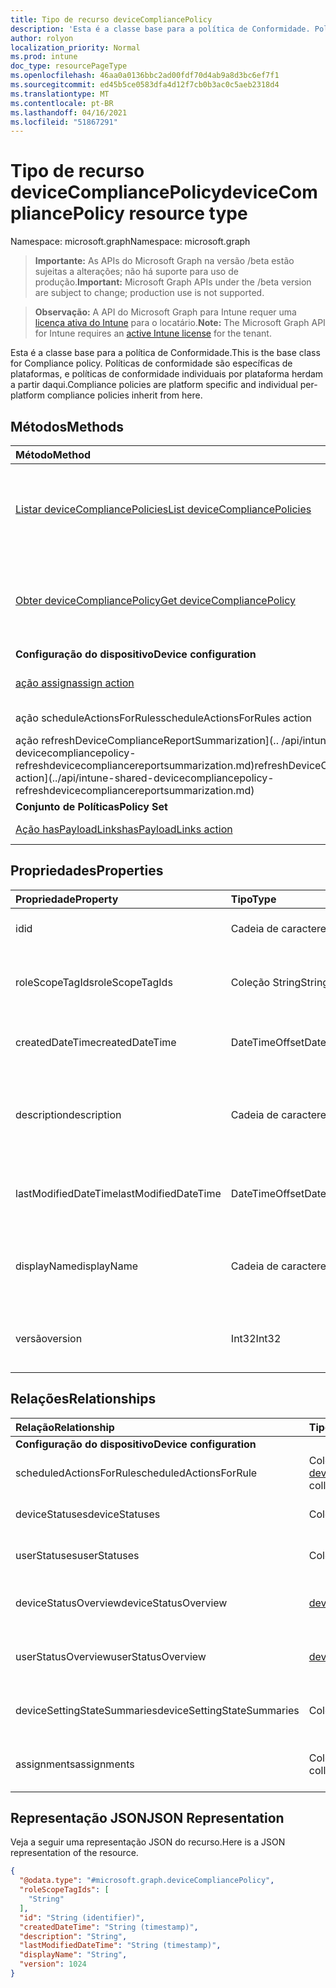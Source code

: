 ```yaml
---
title: Tipo de recurso deviceCompliancePolicy
description: 'Esta é a classe base para a política de Conformidade. Políticas de conformidade são específicas de plataformas, e políticas de conformidade individuais por plataforma herdam a partir daqui. '
author: rolyon
localization_priority: Normal
ms.prod: intune
doc_type: resourcePageType
ms.openlocfilehash: 46aa0a0136bbc2ad00fdf70d4ab9a8d3bc6ef7f1
ms.sourcegitcommit: ed45b5ce0583dfa4d12f7cb0b3ac0c5aeb2318d4
ms.translationtype: MT
ms.contentlocale: pt-BR
ms.lasthandoff: 04/16/2021
ms.locfileid: "51867291"
---
```

# <a name="devicecompliancepolicy-resource-type"></a><span data-ttu-id="afb59-104">Tipo de recurso deviceCompliancePolicy</span><span class="sxs-lookup"><span data-stu-id="afb59-104">deviceCompliancePolicy resource type</span></span>

<span data-ttu-id="afb59-105">Namespace: microsoft.graph</span><span class="sxs-lookup"><span data-stu-id="afb59-105">Namespace: microsoft.graph</span></span>

> <span data-ttu-id="afb59-106">**Importante:** As APIs do Microsoft Graph na versão /beta estão sujeitas a alterações; não há suporte para uso de produção.</span><span class="sxs-lookup"><span data-stu-id="afb59-106">**Important:** Microsoft Graph APIs under the /beta version are subject to change; production use is not supported.</span></span>

> <span data-ttu-id="afb59-107">**Observação:** A API do Microsoft Graph para Intune requer uma [licença ativa do Intune](https://go.microsoft.com/fwlink/?linkid=839381) para o locatário.</span><span class="sxs-lookup"><span data-stu-id="afb59-107">**Note:** The Microsoft Graph API for Intune requires an [active Intune license](https://go.microsoft.com/fwlink/?linkid=839381) for the tenant.</span></span>

<span data-ttu-id="afb59-108">Esta é a classe base para a política de Conformidade.</span><span class="sxs-lookup"><span data-stu-id="afb59-108">This is the base class for Compliance policy.</span></span> <span data-ttu-id="afb59-109">Políticas de conformidade são específicas de plataformas, e políticas de conformidade individuais por plataforma herdam a partir daqui.</span><span class="sxs-lookup"><span data-stu-id="afb59-109">Compliance policies are platform specific and individual per-platform compliance policies inherit from here.</span></span> 

## <a name="methods"></a><span data-ttu-id="afb59-110">Métodos</span><span class="sxs-lookup"><span data-stu-id="afb59-110">Methods</span></span>
|<span data-ttu-id="afb59-111">Método</span><span class="sxs-lookup"><span data-stu-id="afb59-111">Method</span></span>|<span data-ttu-id="afb59-112">Tipo de retorno</span><span class="sxs-lookup"><span data-stu-id="afb59-112">Return Type</span></span>|<span data-ttu-id="afb59-113">Descrição</span><span class="sxs-lookup"><span data-stu-id="afb59-113">Description</span></span>|
|:---|:---|:---|
|[<span data-ttu-id="afb59-114">Listar deviceCompliancePolicies</span><span class="sxs-lookup"><span data-stu-id="afb59-114">List deviceCompliancePolicies</span></span>](../api/intune-shared-devicecompliancepolicy-list.md)|<span data-ttu-id="afb59-115">Coleção [deviceCompliancePolicy](../resources/intune-shared-devicecompliancepolicy.md)</span><span class="sxs-lookup"><span data-stu-id="afb59-115">[deviceCompliancePolicy](../resources/intune-shared-devicecompliancepolicy.md) collection</span></span>|<span data-ttu-id="afb59-116">Lista propriedades e relações dos objetos [deviceCompliancePolicy](../resources/intune-shared-devicecompliancepolicy.md).</span><span class="sxs-lookup"><span data-stu-id="afb59-116">List properties and relationships of the [deviceCompliancePolicy](../resources/intune-shared-devicecompliancepolicy.md) objects.</span></span>|
|[<span data-ttu-id="afb59-117">Obter deviceCompliancePolicy</span><span class="sxs-lookup"><span data-stu-id="afb59-117">Get deviceCompliancePolicy</span></span>](../api/intune-shared-devicecompliancepolicy-get.md)|[<span data-ttu-id="afb59-118">deviceCompliancePolicy</span><span class="sxs-lookup"><span data-stu-id="afb59-118">deviceCompliancePolicy</span></span>](../resources/intune-shared-devicecompliancepolicy.md)|<span data-ttu-id="afb59-119">Propriedades de leitura e relações do objeto [deviceCompliancePolicy](../resources/intune-shared-devicecompliancepolicy.md).</span><span class="sxs-lookup"><span data-stu-id="afb59-119">Read properties and relationships of the [deviceCompliancePolicy](../resources/intune-shared-devicecompliancepolicy.md) object.</span></span>|
|<span data-ttu-id="afb59-120">**Configuração do dispositivo**</span><span class="sxs-lookup"><span data-stu-id="afb59-120">**Device configuration**</span></span>|
|[<span data-ttu-id="afb59-121">ação assign</span><span class="sxs-lookup"><span data-stu-id="afb59-121">assign action</span></span>](../api/intune-shared-devicecompliancepolicy-assign.md)|<span data-ttu-id="afb59-122">Coleção [deviceCompliancePolicyAssignment](../resources/intune-deviceconfig-devicecompliancepolicyassignment.md)</span><span class="sxs-lookup"><span data-stu-id="afb59-122">[deviceCompliancePolicyAssignment](../resources/intune-deviceconfig-devicecompliancepolicyassignment.md) collection</span></span>|<span data-ttu-id="afb59-123">Ainda não documentado</span><span class="sxs-lookup"><span data-stu-id="afb59-123">Not yet documented</span></span>|
|<span data-ttu-id="afb59-124">ação scheduleActionsForRules</span><span class="sxs-lookup"><span data-stu-id="afb59-124">scheduleActionsForRules action</span></span>|<span data-ttu-id="afb59-125">Nenhuma</span><span class="sxs-lookup"><span data-stu-id="afb59-125">None</span></span>|<span data-ttu-id="afb59-126">Ainda não documentado</span><span class="sxs-lookup"><span data-stu-id="afb59-126">Not yet documented</span></span>|
|<span data-ttu-id="afb59-127">ação refreshDeviceComplianceReportSummarization](.. /api/intune-shared-devicecompliancepolicy-refreshdevicecompliancereportsummarization.md)</span><span class="sxs-lookup"><span data-stu-id="afb59-127">refreshDeviceComplianceReportSummarization action](../api/intune-shared-devicecompliancepolicy-refreshdevicecompliancereportsummarization.md)</span></span>|<span data-ttu-id="afb59-128">Nenhuma</span><span class="sxs-lookup"><span data-stu-id="afb59-128">None</span></span>|<span data-ttu-id="afb59-129">Ainda não documentado</span><span class="sxs-lookup"><span data-stu-id="afb59-129">Not yet documented</span></span>|
|<span data-ttu-id="afb59-130">**Conjunto de Políticas**</span><span class="sxs-lookup"><span data-stu-id="afb59-130">**Policy Set**</span></span>|
|[<span data-ttu-id="afb59-131">Ação hasPayloadLinks</span><span class="sxs-lookup"><span data-stu-id="afb59-131">hasPayloadLinks action</span></span>](../api/intune-shared-devicecompliancepolicy-haspayloadlinks.md)|<span data-ttu-id="afb59-132">[coleção hasPayloadLinkResultItem](../resources/intune-policyset-haspayloadlinkresultitem.md)</span><span class="sxs-lookup"><span data-stu-id="afb59-132">[hasPayloadLinkResultItem](../resources/intune-policyset-haspayloadlinkresultitem.md) collection</span></span>|<span data-ttu-id="afb59-133">Ainda não documentado</span><span class="sxs-lookup"><span data-stu-id="afb59-133">Not yet documented</span></span>|

## <a name="properties"></a><span data-ttu-id="afb59-134">Propriedades</span><span class="sxs-lookup"><span data-stu-id="afb59-134">Properties</span></span>
|<span data-ttu-id="afb59-135">Propriedade</span><span class="sxs-lookup"><span data-stu-id="afb59-135">Property</span></span>|<span data-ttu-id="afb59-136">Tipo</span><span class="sxs-lookup"><span data-stu-id="afb59-136">Type</span></span>|<span data-ttu-id="afb59-137">Descrição</span><span class="sxs-lookup"><span data-stu-id="afb59-137">Description</span></span>|
|:---|:---|:---|
|<span data-ttu-id="afb59-138">id</span><span class="sxs-lookup"><span data-stu-id="afb59-138">id</span></span>|<span data-ttu-id="afb59-139">Cadeia de caracteres</span><span class="sxs-lookup"><span data-stu-id="afb59-139">String</span></span>|<span data-ttu-id="afb59-140">Chave da entidade.</span><span class="sxs-lookup"><span data-stu-id="afb59-140">Key of the entity.</span></span>|
|<span data-ttu-id="afb59-141">roleScopeTagIds</span><span class="sxs-lookup"><span data-stu-id="afb59-141">roleScopeTagIds</span></span>|<span data-ttu-id="afb59-142">Coleção String</span><span class="sxs-lookup"><span data-stu-id="afb59-142">String collection</span></span>|<span data-ttu-id="afb59-143">Lista de marcas de escopo para esta instância entity.</span><span class="sxs-lookup"><span data-stu-id="afb59-143">List of Scope Tags for this Entity instance.</span></span>|
|<span data-ttu-id="afb59-144">createdDateTime</span><span class="sxs-lookup"><span data-stu-id="afb59-144">createdDateTime</span></span>|<span data-ttu-id="afb59-145">DateTimeOffset</span><span class="sxs-lookup"><span data-stu-id="afb59-145">DateTimeOffset</span></span>|<span data-ttu-id="afb59-146">DateTime em que o objeto foi criado.</span><span class="sxs-lookup"><span data-stu-id="afb59-146">DateTime the object was created.</span></span>|
|<span data-ttu-id="afb59-147">description</span><span class="sxs-lookup"><span data-stu-id="afb59-147">description</span></span>|<span data-ttu-id="afb59-148">Cadeia de caracteres</span><span class="sxs-lookup"><span data-stu-id="afb59-148">String</span></span>|<span data-ttu-id="afb59-149">Descrição fornecida pelo administrador da Configuração do dispositivo.</span><span class="sxs-lookup"><span data-stu-id="afb59-149">Admin provided description of the Device Configuration.</span></span>|
|<span data-ttu-id="afb59-150">lastModifiedDateTime</span><span class="sxs-lookup"><span data-stu-id="afb59-150">lastModifiedDateTime</span></span>|<span data-ttu-id="afb59-151">DateTimeOffset</span><span class="sxs-lookup"><span data-stu-id="afb59-151">DateTimeOffset</span></span>|<span data-ttu-id="afb59-152">DateTime da última modificação do objeto.</span><span class="sxs-lookup"><span data-stu-id="afb59-152">DateTime the object was last modified.</span></span>|
|<span data-ttu-id="afb59-153">displayName</span><span class="sxs-lookup"><span data-stu-id="afb59-153">displayName</span></span>|<span data-ttu-id="afb59-154">Cadeia de caracteres</span><span class="sxs-lookup"><span data-stu-id="afb59-154">String</span></span>|<span data-ttu-id="afb59-155">O administrador forneceu o nome da Configuração do dispositivo.</span><span class="sxs-lookup"><span data-stu-id="afb59-155">Admin provided name of the device configuration.</span></span>|
|<span data-ttu-id="afb59-156">versão</span><span class="sxs-lookup"><span data-stu-id="afb59-156">version</span></span>|<span data-ttu-id="afb59-157">Int32</span><span class="sxs-lookup"><span data-stu-id="afb59-157">Int32</span></span>|<span data-ttu-id="afb59-158">Versão da configuração do dispositivo.</span><span class="sxs-lookup"><span data-stu-id="afb59-158">Version of the device configuration.</span></span>|

## <a name="relationships"></a><span data-ttu-id="afb59-159">Relações</span><span class="sxs-lookup"><span data-stu-id="afb59-159">Relationships</span></span>
|<span data-ttu-id="afb59-160">Relação</span><span class="sxs-lookup"><span data-stu-id="afb59-160">Relationship</span></span>|<span data-ttu-id="afb59-161">Tipo</span><span class="sxs-lookup"><span data-stu-id="afb59-161">Type</span></span>|<span data-ttu-id="afb59-162">Descrição</span><span class="sxs-lookup"><span data-stu-id="afb59-162">Description</span></span>|
|:---|:---|:---|
|<span data-ttu-id="afb59-163">**Configuração do dispositivo**</span><span class="sxs-lookup"><span data-stu-id="afb59-163">**Device configuration**</span></span>|
|<span data-ttu-id="afb59-164">scheduledActionsForRule</span><span class="sxs-lookup"><span data-stu-id="afb59-164">scheduledActionsForRule</span></span>|<span data-ttu-id="afb59-165">Coleção [deviceComplianceScheduledActionForRule](../resources/intune-deviceconfig-devicecompliancescheduledactionforrule.md)</span><span class="sxs-lookup"><span data-stu-id="afb59-165">[deviceComplianceScheduledActionForRule](../resources/intune-deviceconfig-devicecompliancescheduledactionforrule.md) collection</span></span>|<span data-ttu-id="afb59-166">A lista de ações agendadas para essa regra</span><span class="sxs-lookup"><span data-stu-id="afb59-166">The list of scheduled action for this rule</span></span>|
|<span data-ttu-id="afb59-167">deviceStatuses</span><span class="sxs-lookup"><span data-stu-id="afb59-167">deviceStatuses</span></span>|<span data-ttu-id="afb59-168">Coleção [deviceComplianceDeviceStatus](../resources/intune-deviceconfig-devicecompliancedevicestatus.md)</span><span class="sxs-lookup"><span data-stu-id="afb59-168">[deviceComplianceDeviceStatus](../resources/intune-deviceconfig-devicecompliancedevicestatus.md) collection</span></span>|<span data-ttu-id="afb59-169">Lista de DeviceComplianceDeviceStatus.</span><span class="sxs-lookup"><span data-stu-id="afb59-169">List of DeviceComplianceDeviceStatus.</span></span>|
|<span data-ttu-id="afb59-170">userStatuses</span><span class="sxs-lookup"><span data-stu-id="afb59-170">userStatuses</span></span>|<span data-ttu-id="afb59-171">Coleção [deviceComplianceUserStatus](../resources/intune-deviceconfig-devicecomplianceuserstatus.md)</span><span class="sxs-lookup"><span data-stu-id="afb59-171">[deviceComplianceUserStatus](../resources/intune-deviceconfig-devicecomplianceuserstatus.md) collection</span></span>|<span data-ttu-id="afb59-172">Lista de DeviceComplianceUserStatus.</span><span class="sxs-lookup"><span data-stu-id="afb59-172">List of DeviceComplianceUserStatus.</span></span>|
|<span data-ttu-id="afb59-173">deviceStatusOverview</span><span class="sxs-lookup"><span data-stu-id="afb59-173">deviceStatusOverview</span></span>|[<span data-ttu-id="afb59-174">deviceComplianceDeviceOverview</span><span class="sxs-lookup"><span data-stu-id="afb59-174">deviceComplianceDeviceOverview</span></span>](../resources/intune-deviceconfig-devicecompliancedeviceoverview.md)|<span data-ttu-id="afb59-175">Visão geral de status de dispositivos para conformidade de dispositivos</span><span class="sxs-lookup"><span data-stu-id="afb59-175">Device compliance devices status overview</span></span>|
|<span data-ttu-id="afb59-176">userStatusOverview</span><span class="sxs-lookup"><span data-stu-id="afb59-176">userStatusOverview</span></span>|[<span data-ttu-id="afb59-177">deviceComplianceUserOverview</span><span class="sxs-lookup"><span data-stu-id="afb59-177">deviceComplianceUserOverview</span></span>](../resources/intune-deviceconfig-devicecomplianceuseroverview.md)|<span data-ttu-id="afb59-178">Visão geral de status de usuários para conformidade de dispositivos</span><span class="sxs-lookup"><span data-stu-id="afb59-178">Device compliance users status overview</span></span>|
|<span data-ttu-id="afb59-179">deviceSettingStateSummaries</span><span class="sxs-lookup"><span data-stu-id="afb59-179">deviceSettingStateSummaries</span></span>|<span data-ttu-id="afb59-180">Coleção [settingStateDeviceSummary](../resources/intune-deviceconfig-settingstatedevicesummary.md)</span><span class="sxs-lookup"><span data-stu-id="afb59-180">[settingStateDeviceSummary](../resources/intune-deviceconfig-settingstatedevicesummary.md) collection</span></span>|<span data-ttu-id="afb59-181">Resumo do dispositivo para estado de configuração de conformidade</span><span class="sxs-lookup"><span data-stu-id="afb59-181">Compliance Setting State Device Summary</span></span>|
|<span data-ttu-id="afb59-182">assignments</span><span class="sxs-lookup"><span data-stu-id="afb59-182">assignments</span></span>|<span data-ttu-id="afb59-183">Coleção [deviceCompliancePolicyAssignment](../resources/intune-deviceconfig-devicecompliancepolicyassignment.md)</span><span class="sxs-lookup"><span data-stu-id="afb59-183">[deviceCompliancePolicyAssignment](../resources/intune-deviceconfig-devicecompliancepolicyassignment.md) collection</span></span>|<span data-ttu-id="afb59-184">A coleção de atribuições para essa política de conformidade.</span><span class="sxs-lookup"><span data-stu-id="afb59-184">The collection of assignments for this compliance policy.</span></span>|

## <a name="json-representation"></a><span data-ttu-id="afb59-185">Representação JSON</span><span class="sxs-lookup"><span data-stu-id="afb59-185">JSON Representation</span></span>
<span data-ttu-id="afb59-186">Veja a seguir uma representação JSON do recurso.</span><span class="sxs-lookup"><span data-stu-id="afb59-186">Here is a JSON representation of the resource.</span></span>
<!-- {
  "blockType": "resource",
  "keyProperty": "id",
  "@odata.type": "microsoft.graph.deviceCompliancePolicy"
}
-->
``` json
{
  "@odata.type": "#microsoft.graph.deviceCompliancePolicy",
  "roleScopeTagIds": [
    "String"
  ],
  "id": "String (identifier)",
  "createdDateTime": "String (timestamp)",
  "description": "String",
  "lastModifiedDateTime": "String (timestamp)",
  "displayName": "String",
  "version": 1024
}
```




